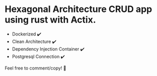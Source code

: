 # Hexagonal Architecture CRUD app using rust with Actix.

- Dockerized ✔️
- Clean Architecture ✔️
- Dependency Injection Container ✔️
- Postgresql Connection ✔️

Feel free to comment/copy! 💋
